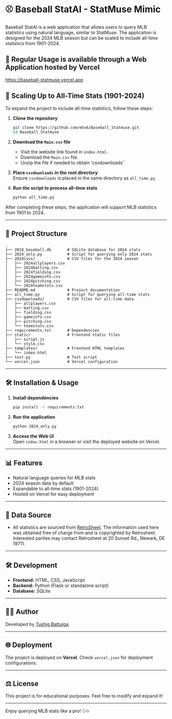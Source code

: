 # ⚾ Baseball StatAI - StatMuse Mimic

Baseball StatAI is a web application that allows users to query MLB statistics using natural language, similar to StatMuse. The application is designed for the 2024 MLB season but can be scaled to include all-time statistics from 1901-2024.

## 🤩 Regular Usage is available through a Web Application hosted by Vercel
https://baseball-statmuse.vercel.app


## 🚀 Scaling Up to All-Time Stats (1901-2024)

To expand the project to include all-time statistics, follow these steps:

1. **Clone the repository**  
   ```sh
   git clone https://github.com/ehv6/Baseball_Statmuse.git
   cd Baseball_Statmuse
   ```

2. **Download the `Main.csv` file**  
   - Visit the website link found in `index.html`.
   - Download the `Main.csv` file.
   - Unzip the file if needed to obtain 'csvdownloads'

3. **Place `csvdownloads` in the root directory**  
   Ensure `csvdownloads` is placed in the same directory as `all_time.py`.

4. **Run the script to process all-time stats**  
   ```sh
   python all_time.py
   ```

After completing these steps, the application will support MLB statistics from 1901 to 2024.

---

## 📂 Project Structure

```
.
├── 2024_baseball.db       # SQLite database for 2024 stats
├── 2024_only.py           # Script for querying only 2024 stats
├── 2024csvs/              # CSV files for the 2024 season
│   ├── 2024allplayers.csv
│   ├── 2024batting.csv
│   ├── 2024fielding.csv
│   ├── 2024gameinfo.csv
│   ├── 2024pitching.csv
│   └── 2024teamstats.csv
├── README.md              # Project documentation
├── all_time.py            # Script for querying all-time stats
├── csvdownloads/          # CSV files for all-time data
│   ├── allplayers.csv
│   ├── batting.csv
│   ├── fielding.csv
│   ├── gameinfo.csv
│   ├── pitching.csv
│   └── teamstats.csv
├── requirements.txt       # Dependencies
├── static/                # Frontend static files
│   ├── script.js
│   └── style.css
├── templates/             # Frontend HTML templates
│   └── index.html
├── test.py                # Test script
└── vercel.json            # Vercel configuration
```

---

## 🛠️ Installation & Usage

1. **Install dependencies**  
   ```sh
   pip install -r requirements.txt
   ```

2. **Run the application**  
   ```sh
   python 2024_only.py
   ```

3. **Access the Web UI**  
   Open `index.html` in a browser or visit the deployed website on Vercel.

---

## 📊 Features

- Natural language queries for MLB stats
- 2024 season data by default
- Expandable to all-time stats (1901-2024)
- Hosted on Vercel for easy deployment

---

## 🌟 Data Source

- All statistics are sourced from [RetroSheet](https://www.retrosheet.org/downloads/othercsvs.html).
     The information used here was obtained free of
     charge from and is copyrighted by Retrosheet.  Interested
     parties may contact Retrosheet at 20 Sunset Rd.,
     Newark, DE 19711.
---

## 🛠️ Development

- **Frontend:** HTML, CSS, JavaScript  
- **Backend:** Python (Flask or standalone script)  
- **Database:** SQLite  

---

## 👨‍💻 Author

Developed by [Tushig Battulga](https://www.linkedin.com/in/tushig-battulga/).  

---

## 🌐 Deployment

The project is deployed on **Vercel**. Check `vercel.json` for deployment configurations.

---

## ⚖️ License

This project is for educational purposes. Feel free to modify and expand it!

---

Enjoy querying MLB stats like a pro! ⚾🔥

